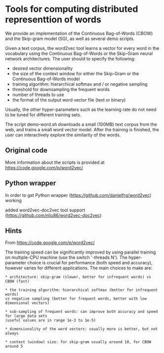# Tools for computing distributed representtion of words

We provide an implementation of the Continuous Bag-of-Words (CBOW) and the Skip-gram model (SG), 
as well as several demo scripts.

Given a text corpus, the word2vec tool learns a vector for every word in the vocabulary using the Continuous
Bag-of-Words or the Skip-Gram neural network architectures. The user should to specify the following:
 - desired vector dimensionality
 - the size of the context window for either the Skip-Gram or the Continuous Bag-of-Words model
 - training algorithm: hierarchical softmax and / or negative sampling
 - threshold for downsampling the frequent words 
 - number of threads to use
 - the format of the output word vector file (text or binary)

Usually, the other hyper-parameters such as the learning rate do not need to be tuned for different training sets. 

The script demo-word.sh downloads a small (100MB) text corpus from the web, and trains a small word vector model. 
After the training is finished, the user can interactively explore the similarity of the words.

## Original code

More information about the scripts is provided at https://code.google.com/p/word2vec/

## Python wrapper
In order to get Python wrapper (https://github.com/danielfrg/word2vec) working 

added word2vec-doc2vec tool support (https://github.com/nliu86/word2vec-doc2vec)

## Hints 
From https://code.google.com/p/word2vec/

The training speed can be significantly improved by using parallel training 
on multiple-CPU machine (use the switch '-threads N'). 
The hyper-parameter choice is crucial for performance (both speed and accuracy), 
however varies for different applications. 
The main choices to make are:

    * architecture: skip-gram (slower, better for infrequent words) vs CBOW (fast)
	
    * the training algorithm: hierarchical softmax (better for infrequent words) 
	vs negative sampling (better for frequent words, better with low dimensional vectors)
	
    * sub-sampling of frequent words: can improve both accuracy and speed for large data sets 
	(useful values are in range 1e-3 to 1e-5)
    
	* dimensionality of the word vectors: usually more is better, but not always
    
	* context (window) size: for skip-gram usually around 10, for CBOW around 5
	
	
